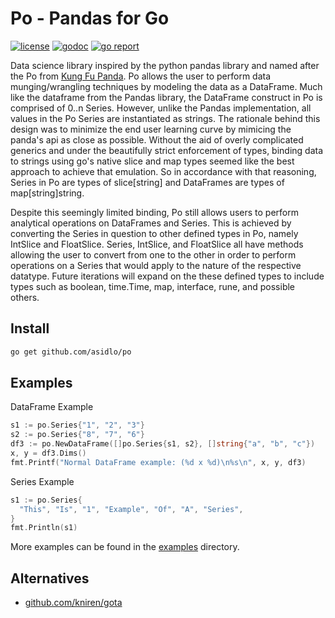 # Po - Pandas for Go

[![license](https://img.shields.io/github/license/mashape/apistatus.svg)](https://github.com/asidlo/po)
[![godoc](https://img.shields.io/badge/godoc-reference-blue.svg?style=flat)](http://godoc.org/github.com/asidlo/po)
[![go report](https://goreportcard.com/badge/github.com/golang-standards/project-layout?style=flat)](https://goreportcard.com/report/github.com/asidlo/po)

Data science library inspired by the python pandas library and named after the Po from [Kung Fu Panda](https://en.wikipedia.org/wiki/Kung_Fu_Panda). Po allows the user to perform data munging/wrangling techniques by modeling the data as a DataFrame. Much like the dataframe from the Pandas library, the DataFrame construct in Po is comprised of 0..n Series. However, unlike the Pandas implementation, all values in the Po Series are instantiated as strings. The rationale behind this design was to minimize the end user learning curve by mimicing the panda's api as close as possible. Without the aid of overly complicated generics and under the beautifully strict enforcement of types, binding data to strings using go's native slice and map types seemed like the best approach to achieve that emulation. So in accordance with that reasoning, Series in Po are types of slice[string] and DataFrames are types of map[string]string.

Despite this seemingly limited binding, Po still allows users to perform analytical operations on DataFrames and Series. This is achieved by converting the Series in question to other defined types in Po, namely IntSlice and FloatSlice. Series, IntSlice, and FloatSlice all have methods allowing the user to convert from one to the other in order to perform operations on a Series that would apply to the nature of the respective datatype. Future iterations will expand on the these defined types to include types such as boolean, time.Time, map, interface, rune, and possible others.

## Install

```bash
go get github.com/asidlo/po
```

## Examples

DataFrame Example

```go
s1 := po.Series{"1", "2", "3"}
s2 := po.Series{"8", "7", "6"}
df3 := po.NewDataFrame([]po.Series{s1, s2}, []string{"a", "b", "c"})
x, y = df3.Dims()
fmt.Printf("Normal DataFrame example: (%d x %d)\n%s\n", x, y, df3)
```

Series Example

```go
s1 := po.Series{
  "This", "Is", "1", "Example", "Of", "A", "Series",
}
fmt.Println(s1)
```

More examples can be found in the [examples](examples) directory.

## Alternatives

- [github.com/kniren/gota](https://github.com/kniren/gota/)